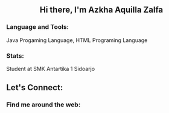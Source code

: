 <h2 align = "center"> Hi there, I'm Azkha Aquilla Zalfa </h2>

### Language and Tools:
<p>
  Java Progaming Language, HTML Programing Language
 </p>

 ### Stats:
<p>
  Student at SMK Antartika 1 Sidoarjo
 </p>

## Let's Connect:
<p>
  
 </p>

### Find me around the web:
